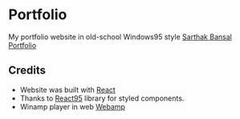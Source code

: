# Portfolio
My portfolio website in old-school Windows95 style [Sarthak Bansal Portfolio](https://sabbydude.github.io)

## Credits
* Website was built with [React](https://github.com/facebook/react)
* Thanks to [React95](https://github.com/React95/React95) library for styled components.
* Winamp player in web [Webamp](https://github.com/captbaritone/webamp)


